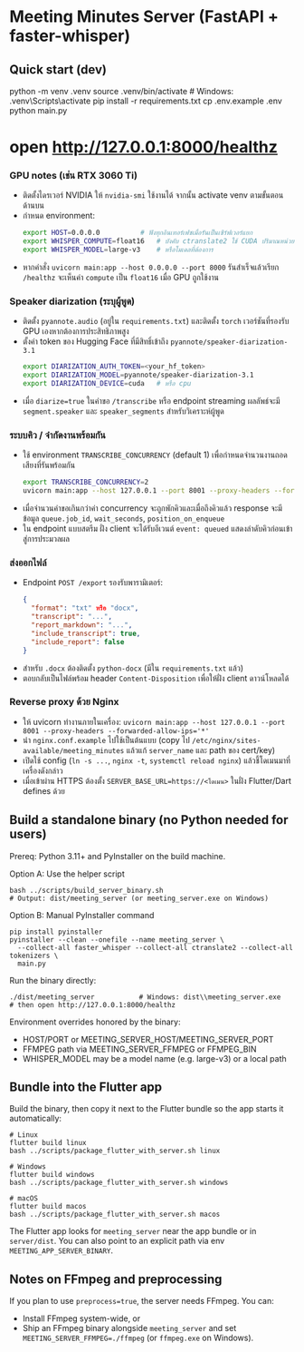 # Meeting Minutes Server (FastAPI + faster-whisper)

## Quick start (dev)
python -m venv .venv
source .venv/bin/activate   # Windows: .venv\Scripts\activate
pip install -r requirements.txt
cp .env.example .env
python main.py
# open http://127.0.0.1:8000/healthz

### GPU notes (เช่น RTX 3060 Ti)
- ติดตั้งไดรเวอร์ NVIDIA ให้ `nvidia-smi` ใช้งานได้ จากนั้น activate venv ตามขั้นตอนด้านบน
- กำหนด environment:
  ```bash
  export HOST=0.0.0.0          # ฟังทุกอินเทอร์เฟซเมื่อรันเป็นเซิร์ฟเวอร์แยก
  export WHISPER_COMPUTE=float16   # บังคับ ctranslate2 ใช้ CUDA ปริมาณหน่วยความจำต่ำลง
  export WHISPER_MODEL=large-v3    # หรือโมเดลที่ต้องการ
  ```
- หากคำสั่ง `uvicorn main:app --host 0.0.0.0 --port 8000` รันสำเร็จแล้วเรียก `/healthz` จะเห็นค่า `compute` เป็น `float16` เมื่อ GPU ถูกใช้งาน

### Speaker diarization (ระบุผู้พูด)
- ติดตั้ง `pyannote.audio` (อยู่ใน `requirements.txt`) และติดตั้ง `torch` เวอร์ชันที่รองรับ GPU เองหากต้องการประสิทธิภาพสูง
- ตั้งค่า token ของ Hugging Face ที่มีสิทธิ์เข้าถึง `pyannote/speaker-diarization-3.1`
  ```bash
  export DIARIZATION_AUTH_TOKEN=<your_hf_token>
  export DIARIZATION_MODEL=pyannote/speaker-diarization-3.1
  export DIARIZATION_DEVICE=cuda   # หรือ cpu
  ```
- เมื่อ `diarize=true` ในคำขอ `/transcribe` หรือ endpoint streaming ผลลัพธ์จะมี `segment.speaker` และ `speaker_segments` สำหรับวิเคราะห์ผู้พูด

### ระบบคิว / จำกัดงานพร้อมกัน
- ใช้ environment `TRANSCRIBE_CONCURRENCY` (default 1) เพื่อกำหนดจำนวนงานถอดเสียงที่รันพร้อมกัน
  ```bash
  export TRANSCRIBE_CONCURRENCY=2
  uvicorn main:app --host 127.0.0.1 --port 8001 --proxy-headers --forwarded-allow-ips='*'
  ```
- เมื่อจำนวนคำขอเกินกว่าค่า concurrency จะถูกพักคิวและเมื่อถึงคิวแล้ว response จะมีข้อมูล `queue.job_id`, `wait_seconds`, `position_on_enqueue`
- ใน endpoint แบบสตรีม ฝั่ง client จะได้รับอีเวนต์ `event: queued` แสดงลำดับคิวก่อนเข้าสู่การประมวลผล

### ส่งออกไฟล์
- Endpoint `POST /export` รองรับพารามิเตอร์:
  ```json
  {
    "format": "txt" หรือ "docx",
    "transcript": "...",
    "report_markdown": "...",
    "include_transcript": true,
    "include_report": false
  }
  ```
- สำหรับ `.docx` ต้องติดตั้ง `python-docx` (มีใน `requirements.txt` แล้ว)
- ตอบกลับเป็นไฟล์พร้อม header `Content-Disposition` เพื่อให้ฝั่ง client ดาวน์โหลดได้

### Reverse proxy ด้วย Nginx
- ให้ uvicorn ทำงานภายในเครื่อง: `uvicorn main:app --host 127.0.0.1 --port 8001 --proxy-headers --forwarded-allow-ips='*'`
- นำ `nginx.conf.example` ไปใช้เป็นต้นแบบ (copy ไป `/etc/nginx/sites-available/meeting_minutes` แล้วแก้ `server_name` และ path ของ cert/key)
- เปิดใช้ config (`ln -s ...`, `nginx -t`, `systemctl reload nginx`) แล้วชี้โดเมนมาที่เครื่องดังกล่าว
- เมื่อเข้าผ่าน HTTPS ต้องตั้ง `SERVER_BASE_URL=https://<โดเมน>` ในฝั่ง Flutter/Dart defines ด้วย

## Build a standalone binary (no Python needed for users)
Prereq: Python 3.11+ and PyInstaller on the build machine.

Option A: Use the helper script
```
bash ../scripts/build_server_binary.sh
# Output: dist/meeting_server (or meeting_server.exe on Windows)
```

Option B: Manual PyInstaller command
```
pip install pyinstaller
pyinstaller --clean --onefile --name meeting_server \
  --collect-all faster_whisper --collect-all ctranslate2 --collect-all tokenizers \
  main.py
```

Run the binary directly:
```
./dist/meeting_server           # Windows: dist\\meeting_server.exe
# then open http://127.0.0.1:8000/healthz
```

Environment overrides honored by the binary:
- HOST/PORT or MEETING_SERVER_HOST/MEETING_SERVER_PORT
- FFMPEG path via MEETING_SERVER_FFMPEG or FFMPEG_BIN
- WHISPER_MODEL may be a model name (e.g. large-v3) or a local path

## Bundle into the Flutter app
Build the binary, then copy it next to the Flutter bundle so the app starts it automatically:
```
# Linux
flutter build linux
bash ../scripts/package_flutter_with_server.sh linux

# Windows
flutter build windows
bash ../scripts/package_flutter_with_server.sh windows

# macOS
flutter build macos
bash ../scripts/package_flutter_with_server.sh macos
```
The Flutter app looks for `meeting_server` near the app bundle or in `server/dist`. You can also point to an explicit path via env `MEETING_APP_SERVER_BINARY`.

## Notes on FFmpeg and preprocessing
If you plan to use `preprocess=true`, the server needs FFmpeg. You can:
- Install FFmpeg system-wide, or
- Ship an FFmpeg binary alongside `meeting_server` and set `MEETING_SERVER_FFMPEG=./ffmpeg` (or `ffmpeg.exe` on Windows).
